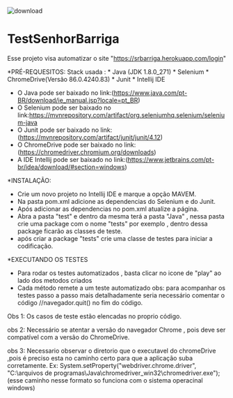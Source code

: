 
![download](https://user-images.githubusercontent.com/46537743/105705999-bf9f1280-5eef-11eb-9b0d-786df6b3320d.jpg)

# TestSenhorBarriga

Esse projeto visa automatizar o site "https://srbarriga.herokuapp.com/login"

*PRÉ-REQUESITOS:
Stack usada : * Java (JDK 1.8.0_271) * Selenium * ChromeDrive(Versão 86.0.4240.83) * Junit * Intellij IDE
- O Java pode ser baixado no link:(https://www.java.com/pt-BR/download/ie_manual.jsp?locale=pt_BR)
- O Selenium pode ser baixado no link:https://mvnrepository.com/artifact/org.seleniumhq.selenium/selenium-java
- O Junit pode ser baixado no link:(https://mvnrepository.com/artifact/junit/junit/4.12)
- O ChromeDrive pode ser baixado no link:(https://chromedriver.chromium.org/downloads)
- A IDE Intellij pode ser baixado no link:(https://www.jetbrains.com/pt-br/idea/download/#section=windows)


*INSTALAÇÃO:
- Crie um novo projeto no Intellij IDE e marque a opção MAVEM.
- Na pasta pom.xml adicione as dependencias do Selenium e do Junit.
- Após adicionar as dependencias no pom.xml atualize a página.
- Abra a pasta "test"  e dentro da mesma terá a pasta "Java" , nessa pasta crie uma package com o nome
"tests" por exemplo , dentro dessa package ficarão as classes de teste.
- após criar a package "tests" crie uma classe de testes para iniciar a codificação.

*EXECUTANDO OS TESTES
- Para rodar os testes automatizados , basta clicar no icone de "play"
ao lado dos metodos criados
- Cada método remete a um teste automatizado
obs: para acompanhar os testes passo a passo mais detalhadamente seria
necessário comentar o código //navegador.quit() no fim do código.


Obs 1: Os casos de teste estão elencadas no proprio código.

obs 2: Necessário se atentar a versão do navegador Chrome , pois deve ser compatível com a versão do ChromeDrive.

obs 3: Necessario observar o diretorio que o executavel do chromeDrive ,pois é preciso esta no caminho certo para que a aplicação suba corretamente.
Ex: System.setProperty("webdriver.chrome.driver", "C:\\arquivos de programas\\Java\\chromedriver_win32\\chromedriver.exe");(esse caminho nesse formato so funciona
com o sistema operacinal windows)
